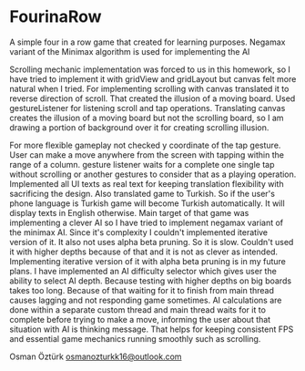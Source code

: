 # FourinaRow

A simple four in a row game that created for learning purposes.
Negamax variant of the Minimax algorithm is used for implementing the AI

Scrolling mechanic implementation was forced to us in this homework, so I have tried to implement it with gridView and gridLayout but canvas felt more natural when I tried.
For implementing scrolling with canvas translated it to reverse direction of scroll. That created the illusion of a moving board. Used gestureListener for listening scroll and tap operations. Translating canvas creates the illusion of a moving board but not the scrolling board, so I am drawing a portion of background over it for creating scrolling illusion.
    
For more flexible gameplay not checked y coordinate of the tap gesture. User can make a move  anywhere from the screen with tapping within the range of a column. gesture listener waits for a complete one single tap without scrolling or another gestures to consider that as a playing operation.
Implemented all UI texts as real text for keeping translation flexibility with sacrificing the design. Also translated game to Turkish. So if the user's phone language is Turkish game will become Turkish automatically. It will display texts in English otherwise.
Main target of that game was implementing a clever AI so I have tried to implement negamax variant of the minimax AI.
Since it's complexity I couldn't implemented iterative version of it. It also not uses alpha beta pruning. So it is slow. Couldn't used it with higher depths because of that and it is not as clever as intended.
Implementing iterative version of it with alpha beta pruning is in my future plans.
I have implemented an AI difficulty selector which gives user the ability to select AI depth. Because testing with higher depths on big boards takes too long.
Because of that waiting for it to finish from main thread causes lagging and not responding game sometimes. AI calculations are done within a separate custom thread and main thread waits for it to complete before trying to make a move, informing the user about that situation with AI is thinking message. That helps for keeping consistent FPS and essential game mechanics running smoothly such as scrolling.

Osman Öztürk
osmanozturkk16@outlook.com
